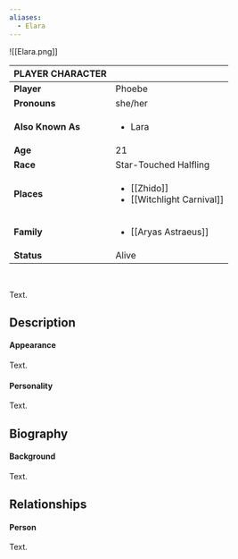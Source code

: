 ```yaml
---
aliases:
  - Elara
---
```

![[Elara.png]]

| PLAYER CHARACTER  |                                                   |
| ----------------- | ------------------------------------------------- |
| **Player**        | Phoebe                                            |
| **Pronouns**      | she/her                                           |
| **Also Known As** | <ul><li>Lara</ul>                                 |
| **Age**           | 21                                                |
| **Race**          | Star-Touched Halfling                             |
| **Places**        | <ul><li>[[Zhido]]<li>[[Witchlight Carnival]]</ul> |
| **Family**        | <ul><li>[[Aryas Astraeus]]</ul>                   |
| **Status**        | Alive                                             |

<br>

Text.

## Description


#### Appearance
Text.


#### Personality

Text.

## Biography


#### Background
Text.

## Relationships
#### Person
Text.